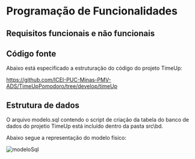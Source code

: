 # Programação de Funcionalidades

## Requisitos funcionais e não funcionais



## Código fonte

Abaixo está especificado a estruturação do código do projeto TimeUp:

https://github.com/ICEI-PUC-Minas-PMV-ADS/TimeUpPomodoro/tree/develop/timeUp


## Estrutura de dados

O arquivo modelo.sql contendo o script de criação da tabela do banco de dados do projetio TimeUp está incluído dentro da pasta src\bd.

Abaixo segue a representação do modelo físico:

![modeloSql](https://user-images.githubusercontent.com/90660755/198892611-ac024c9e-251a-444f-9e2f-dcb5273fdf83.png)
